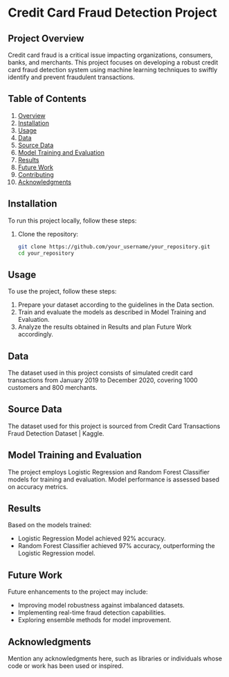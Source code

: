 # Credit Card Fraud Detection Project

## Project Overview

Credit card fraud is a critical issue impacting organizations, consumers, banks, and merchants. This project focuses on developing a robust credit card fraud detection system using machine learning techniques to swiftly identify and prevent fraudulent transactions.

## Table of Contents

1. [Overview](#Project-Overview)
2. [Installation](#installation)
3. [Usage](#usage)
4. [Data](#data)
5. [Source Data](#Source-data)
6. [Model Training and Evaluation](#model-training-and-evaluation)
7. [Results](#results)
8. [Future Work](#future-work)
9. [Contributing](#contributing)
10. [Acknowledgments](#acknowledgments)
    
## Installation

To run this project locally, follow these steps:

1. Clone the repository:
   ```bash
   git clone https://github.com/your_username/your_repository.git
   cd your_repository

## Usage

To use the project, follow these steps:

1. Prepare your dataset according to the guidelines in the Data section.
2. Train and evaluate the models as described in Model Training and Evaluation.
3. Analyze the results obtained in Results and plan Future Work accordingly.

## Data

The dataset used in this project consists of simulated credit card transactions from January 2019 to December 2020, covering 1000 customers and 800 merchants.

## Source Data

The dataset used for this project is sourced from Credit Card Transactions Fraud Detection Dataset | Kaggle.

## Model Training and Evaluation

The project employs Logistic Regression and Random Forest Classifier models for training and evaluation. Model performance is assessed based on accuracy metrics.

## Results

Based on the models trained:

- Logistic Regression Model achieved 92% accuracy.
- Random Forest Classifier achieved 97% accuracy, outperforming the Logistic Regression model.

## Future Work
Future enhancements to the project may include:

- Improving model robustness against imbalanced datasets.
- Implementing real-time fraud detection capabilities.
- Exploring ensemble methods for model improvement.

## Acknowledgments

Mention any acknowledgments here, such as libraries or individuals whose code or work has been used or inspired.
